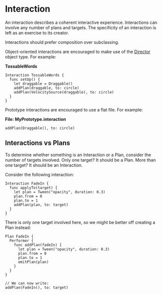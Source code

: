 # Interaction

An interaction describes a coherent interactive experience. Interactions can involve any number of plans and targets. The specificity of an interaction is left as an exercise to its creator.

Interactions should prefer composition over subclassing.

Object-oriented interactions are encouraged to make use of the [Director](director.md) object type. For example:

**TossableWords**

```
Interaction TossableWords {
  func setUp() {
    let draggable = Draggable()
    addPlan(draggable, to: circle)
    addPlan(VelocitySource(draggable), to: circle)
  }
}
```

Prototype interactions are encouraged to use a flat file. For example:

**File: MyPrototype.interaction**

```
addPlan(Draggable(), to: circle)
```

## Interactions vs Plans

To determine whether something is an Interaction or a Plan, consider the number of targets involved. Only one target? It should be a Plan. More than one target? It should be an Interaction.

Consider the following interaction:

```
Interaction FadeIn {
  func applyTo(target) {
    let plan = Tween("opacity", duration: 0.3)
    plan.from = 0
    plan.to = 1
    addPlan(plan, to: target)
  }
}
```

There is only one target involved here, so we might be better off creating a Plan instead:

```
Plan FadeIn {
  Performer {
    func addPlan(fadeIn) {
      let plan = Tween("opacity", duration: 0.3)
      plan.from = 0
      plan.to = 1
      emitPlan(plan)
    }
  }
}

// We can now write:
addPlan(FadeIn(), to: target)
```
